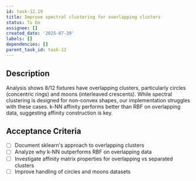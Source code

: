 ```yaml
---
id: task-12.19
title: Improve spectral clustering for overlapping clusters
status: To Do
assignee: []
created_date: '2025-07-20'
labels: []
dependencies: []
parent_task_id: task-12
---
```


## Description

Analysis shows 8/12 fixtures have overlapping clusters, particularly circles (concentric rings) and moons (interleaved crescents). While spectral clustering is designed for non-convex shapes, our implementation struggles with these cases. k-NN affinity performs better than RBF on overlapping data, suggesting affinity construction is key.

## Acceptance Criteria

- [ ] Document sklearn's approach to overlapping clusters
- [ ] Analyze why k-NN outperforms RBF on overlapping data
- [ ] Investigate affinity matrix properties for overlapping vs separated clusters
- [ ] Improve handling of circles and moons datasets
